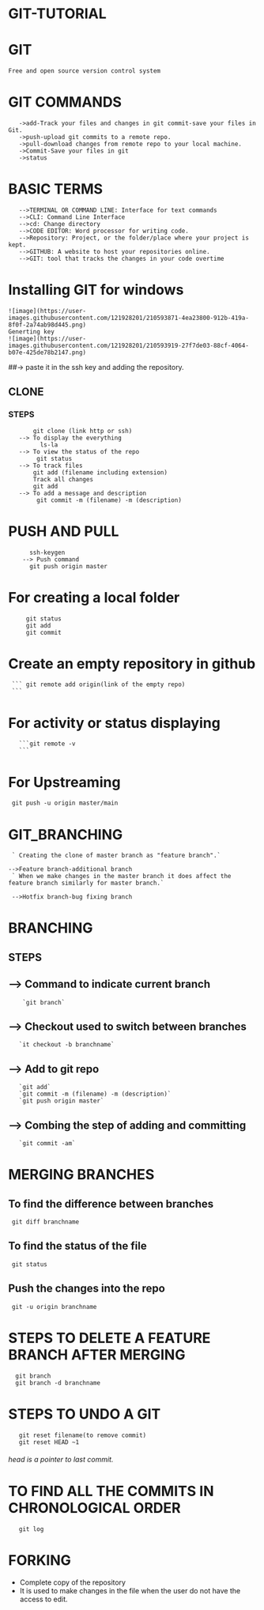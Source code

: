 # GIT-TUTORIAL

# GIT
```Free and open source version control system```

# GIT COMMANDS

```->Clone-bring the repo that is hosted on github into a folder on your local machine.
   ->add-Track your files and changes in git commit-save your files in Git.
   ->push-upload git commits to a remote repo.
   ->pull-download changes from remote repo to your local machine.
   ->Commit-Save your files in git
   ->status
```

# BASIC TERMS

```-->DIRECTORY: Folder
   -->TERMINAL OR COMMAND LINE: Interface for text commands
   -->CLI: Command Line Interface
   -->cd: Change directory
   -->CODE EDITOR: Word processor for writing code.
   -->Repository: Project, or the folder/place where your project is kept.
   -->GITHUB: A website to host your repositories online.
   -->GIT: tool that tracks the changes in your code overtime
```

# Installing GIT for windows

```![image](https://user-images.githubusercontent.com/121928201/210593660-b0630c76-81fe-498a-bb17-e9b141cead59.png)
![image](https://user-images.githubusercontent.com/121928201/210593871-4ea23800-912b-419a-8f0f-2a74ab98d445.png)
Generting key
![image](https://user-images.githubusercontent.com/121928201/210593919-27f7de03-88cf-4064-b07e-425de78b2147.png)
```
##-> paste it in the ssh key and adding the repository.


## CLONE
### STEPS

```--> Git cloning
       git clone (link http or ssh)
   --> To display the everything
         ls-la
   --> To view the status of the repo
        git status
   --> To track files
       git add (filename including extension)
       Track all changes
       git add
   --> To add a message and description
        git commit -m (filename) -m (description)
```
      
      
# PUSH AND PULL
  ``` --> To generate keys
        ssh-keygen
      --> Push command
        git push origin master
```
# For creating a local folder

```git init
     git status
     git add
     git commit
```

# Create an empty repository in github
     ``` git remote add origin(link of the empty repo)
     ```

# For activity or status displaying
       ```git remote -v
       ```
       
# For  Upstreaming
     git push -u origin master/main

# GIT_BRANCHING

```-->Master branch-default branch
 ` Creating the clone of master branch as "feature branch".`

-->Feature branch-additional branch
 ` When we make changes in the master branch it does affect the feature branch similarly for master branch.`

 -->Hotfix branch-bug fixing branch
```
#  BRANCHING
## STEPS

## -->  Command to indicate current branch 
        `git branch`
     
## -->  Checkout used to switch between branches 
       `it checkout -b branchname` 
  
## -->  Add to git repo
       `git add`
       `git commit -m (filename) -m (description)`
       `git push origin master`
## --> Combing the step of adding and committing
       `git commit -am`
       
       
# MERGING BRANCHES

## To find the difference between branches
     git diff branchname
## To find the status of the file
     git status
## Push the changes into the repo
     git -u origin branchname
     
# STEPS TO DELETE A FEATURE BRANCH AFTER MERGING
      git branch
      git branch -d branchname
 
 # STEPS TO UNDO A GIT 
       git reset filename(to remove commit)
       git reset HEAD ~1
 ###### head is a pointer to last commit.
 
 
 # TO FIND ALL THE COMMITS IN CHRONOLOGICAL ORDER
       git log
       

# FORKING
* Complete copy of the repository
* It is used to make changes in the file when the user do not have the access to edit.
       
